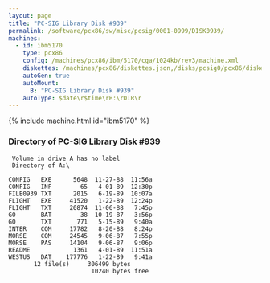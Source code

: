 ```yaml
---
layout: page
title: "PC-SIG Library Disk #939"
permalink: /software/pcx86/sw/misc/pcsig/0001-0999/DISK0939/
machines:
  - id: ibm5170
    type: pcx86
    config: /machines/pcx86/ibm/5170/cga/1024kb/rev3/machine.xml
    diskettes: /machines/pcx86/diskettes.json,/disks/pcsig0/pcx86/diskettes.json
    autoGen: true
    autoMount:
      B: "PC-SIG Library Disk #939"
    autoType: $date\r$time\rB:\rDIR\r
---
```


{% include machine.html id="ibm5170" %}

### Directory of PC-SIG Library Disk #939

     Volume in drive A has no label
     Directory of A:\

    CONFIG   EXE      5648  11-27-88  11:56a
    CONFIG   INF        65   4-01-89  12:30p
    FILE0939 TXT      2015   6-19-89  10:07a
    FLIGHT   EXE     41520   1-22-89  12:24p
    FLIGHT   TXT     20874  11-06-88   7:45p
    GO       BAT        38  10-19-87   3:56p
    GO       TXT       771   5-15-89   9:40a
    INTER    COM     17782   8-20-88   8:24p
    MORSE    COM     24545   9-06-87   7:55p
    MORSE    PAS     14104   9-06-87   9:06p
    README            1361   4-01-89  11:51a
    WESTUS   DAT    177776   1-22-89   9:41a
           12 file(s)     306499 bytes
                           10240 bytes free
